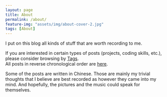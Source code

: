 ```yaml
---
layout: page
title: About
permalink: /about/
feature-img: "assets/img/about-cover-2.jpg"
tags: [About]
---
```


I put on this blog all kinds of stuff that are worth recording to me.<br/>

If you are interested in certain types of posts (projects, coding skills, etc.), please consider browsing by [Tags](https://zhang-haipeng.github.io/tags/).<br/>
All posts in reverse chronological order are [here](https://zhang-haipeng.github.io). <br/>

Some of the posts are written in Chinese. Those are mainly my trivial thoughts that I believe are best recorded as however they came into my mind. And hopefully, the pictures and the music could speak for themselves. 